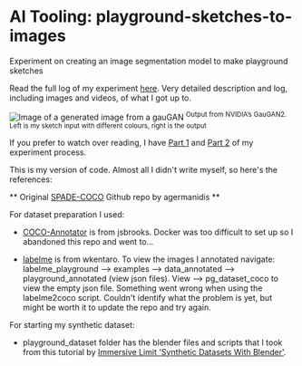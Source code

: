 # AI Tooling: playground-sketches-to-images

Experiment on creating an image segmentation model to make playground sketches

Read the full log of my experiment [here](https://www.notion.so/nadiapiet/Experiment-2-Image-Segmentation-Playgrounds-from-sketches-Image-Segmentation-0c313cb9f4a34dbe84af57ac557ccf00). Very detailed description and log, including images and videos, of what I got up to.

![Image of a generated image from a gauGAN](https://s3.us-west-2.amazonaws.com/secure.notion-static.com/1798d988-7536-41b7-992b-5782384a7ff6/gauGAN2.png?X-Amz-Algorithm=AWS4-HMAC-SHA256&X-Amz-Content-Sha256=UNSIGNED-PAYLOAD&X-Amz-Credential=AKIAT73L2G45EIPT3X45%2F20221222%2Fus-west-2%2Fs3%2Faws4_request&X-Amz-Date=20221222T133747Z&X-Amz-Expires=86400&X-Amz-Signature=7cf317134a3eb0c7bbe47b107aa46d4e9dd489e482283b1f4a5937be099e53fc&X-Amz-SignedHeaders=host&response-content-disposition=filename%3D%22gauGAN2.png%22&x-id=GetObject)
<sup>Output from NVIDIA’s GauGAN2. Left is my sketch input with different colours, right is the output</sup>

If you prefer to watch over reading, I have [Part 1](https://www.instagram.com/p/CjA_zyqgdXB/) and [Part 2](https://www.instagram.com/p/CjDSVlYA7AR/) of my experiment process.

This is my version of code. Almost all I didn't write myself, so here's the references:

** Original [SPADE-COCO](https://github.com/agermanidis/SPADE-COCO) Github repo by agermanidis **

For dataset preparation I used:
- [COCO-Annotator](https://github.com/jsbroks/coco-annotator) is from jsbrooks. Docker was too difficult to set up so I abandoned this repo and went to...

- [labelme](https://github.com/wkentaro/labelme) is from wkentaro. To view the images I annotated navigate: labelme_playground --> examples --> data_annotated --> playground_annotated (view json files). View --> pg_dataset_coco to view the empty json file. Something went wrong when using the labelme2coco script. Couldn't identify what the problem is yet, but might be worth it to update the repo and try again.


For starting my synthetic dataset:

- playground_dataset folder has the blender files and scripts that I took from this tutorial by [Immersive Limit 'Synthetic Datasets With Blender'](https://www.immersivelimit.com/tutorials/synthetic-datasets-with-blender).
